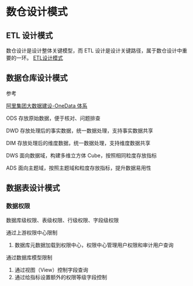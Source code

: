 # 数仓设计模式


## ETL 设计模式

数仓设计是设计整体关键模型，而 ETL 设计是设计关键路径，属于数仓设计中重要的一环。
[ETL设计模式](work/methodology/Data-Engineering/Development/Data-Development/ETL/ETL设计模式.md)


## 数据仓库设计模式

参考

[阿里集团大数据建设-OneData 体系](https://mp.weixin.qq.com/s/hgwOVtDH87vlKBRgzJ5FQQ)


ODS
存放原始数据，便于核对、问题排查

DWD
存放处理后的事实数据，统一数据处理，支持事实数据共享

DIM
存放处理后的维度数据，统一数据处理，支持维度数据共享

DWS
面向数据域，构建多维立方体 Cube，按照相同粒度存放指标

ADS
面向主题域，按照主题域和粒度存放指标，提升数据易用性


## 数据表设计模式

### 数据权限

数据库级权限、表级权限、行级权限、字段级权限

通过上游权限中心限制
1. 数据库元数据加载到权限中心，权限中心管理用户权限和审计用户查询

通过数据库模型限制
1. 通过视图（View）控制字段查询
2. 通过给指标设置额外的权限等级字段控制